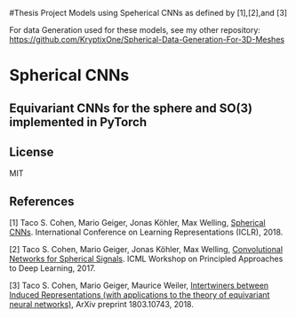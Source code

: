 #Thesis Project Models using Speherical CNNs as defined by [1],[2],and [3]

For data Generation used for these models, see my other repository:
https://github.com/KryptixOne/Spherical-Data-Generation-For-3D-Meshes




# Spherical CNNs
## Equivariant CNNs for the sphere and SO(3) implemented in PyTorch





## License
MIT

## References

[1] Taco S. Cohen, Mario Geiger, Jonas Köhler, Max Welling,
[Spherical CNNs](https://arxiv.org/abs/1801.10130).
International Conference on Learning Representations (ICLR), 2018.

[2] Taco S. Cohen, Mario Geiger, Jonas Köhler, Max Welling,
[Convolutional Networks for Spherical Signals](https://arxiv.org/abs/1709.04893).
ICML Workshop on Principled Approaches to Deep Learning, 2017.

[3] Taco S. Cohen, Mario Geiger, Maurice Weiler,
[Intertwiners between Induced Representations (with applications to the theory of equivariant neural networks)](https://arxiv.org/abs/1803.10743),
ArXiv preprint 1803.10743, 2018.
